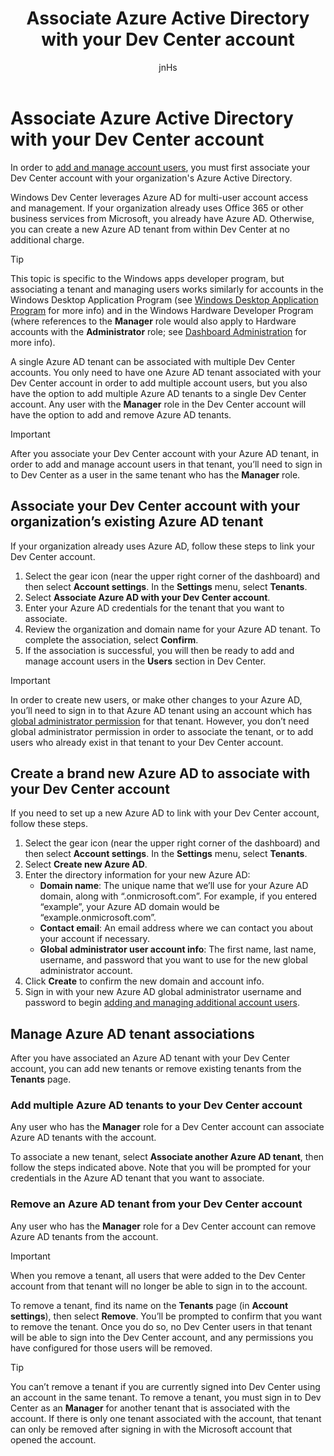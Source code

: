 ﻿---
author: jnHs
Description: In order to add and manage account users, you must first associate your Dev Center account with your organization's Azure Active Directory.
title: Associate Azure Active Directory with your Dev Center account
ms.author: wdg-dev-content
ms.date: 07/11/2018
ms.topic: article
ms.prod: windows
ms.technology: uwp
keywords: windows 10, uwp, azure ad, azure tenant, aad tenant, azure ad tenant, tenant management, tenants
ms.localizationpriority: high
---

# Associate Azure Active Directory with your Dev Center account

In order to [add and manage account users](add-users-groups-and-azure-ad-applications.md), you must first associate your Dev Center account with your organization's Azure Active Directory. 

Windows Dev Center leverages Azure AD for multi-user account access and management. If your organization already uses Office 365 or other business services from Microsoft, you already have Azure AD. Otherwise, you can create a new Azure AD tenant from within Dev Center at no additional charge.

> [!TIP]
> This topic is specific to the Windows apps developer program, but associating a tenant and managing users works similarly for accounts in the Windows Desktop Application Program (see [Windows Desktop Application Program](https://msdn.microsoft.com/library/windows/desktop/mt826504#users) for more info) and in the Windows Hardware Developer Program (where references to the **Manager** role would also apply to Hardware accounts with the **Administrator** role; see [Dashboard Administration](https://docs.microsoft.com/windows-hardware/drivers/dashboard/dashboard-administration) for more info).

A single Azure AD tenant can be associated with multiple Dev Center accounts. You only need to have one Azure AD tenant associated with your Dev Center account in order to add multiple account users, but you also have the option to add multiple Azure AD tenants to a single Dev Center account. Any user with the **Manager** role in the Dev Center account will have the option to add and remove Azure AD tenants.

> [!IMPORTANT]
> After you associate your Dev Center account with your Azure AD tenant, in order to add and manage account users in that tenant, you’ll need to sign in to Dev Center as a user in the same tenant who has the **Manager** role.


## Associate your Dev Center account with your organization’s existing Azure AD tenant

If your organization already uses Azure AD, follow these steps to link your Dev Center account.

1.  Select the gear icon (near the upper right corner of the dashboard) and then select **Account settings**. In the **Settings** menu, select **Tenants**.
2.  Select **Associate Azure AD with your Dev Center account**.
3.  Enter your Azure AD credentials for the tenant that you want to associate.
4.  Review the organization and domain name for your Azure AD tenant. To complete the association, select **Confirm**.
5.  If the association is successful, you will then be ready to add and manage account users in the **Users** section in Dev Center.

> [!IMPORTANT]
> In order to create new users, or make other changes to your Azure AD, you’ll need to sign in to that Azure AD tenant using an account which has [global administrator permission](https://docs.microsoft.com/azure/active-directory/users-groups-roles/directory-assign-admin-roles) for that tenant. However, you don’t need global administrator permission in order to associate the tenant, or to add users who already exist in that tenant to your Dev Center account.


## Create a brand new Azure AD to associate with your Dev Center account

If you need to set up a new Azure AD to link with your Dev Center account, follow these steps.

1.  Select the gear icon (near the upper right corner of the dashboard) and then select **Account settings**. In the **Settings** menu, select **Tenants**.
2.  Select **Create new Azure AD**.
3.  Enter the directory information for your new Azure AD:
    - **Domain name**: The unique name that we’ll use for your Azure AD domain, along with “.onmicrosoft.com”. For example, if you entered “example”, your Azure AD domain would be “example.onmicrosoft.com”.
    - **Contact email**: An email address where we can contact you about your account if necessary.
    - **Global administrator user account info**: The first name, last name, username, and password that you want to use for the new global administrator account.
4.  Click **Create** to confirm the new domain and account info.
5.  Sign in with your new Azure AD global administrator username and password to begin [adding and managing additional account users](add-users-groups-and-azure-ad-applications.md).


## Manage Azure AD tenant associations

After you have associated an Azure AD tenant with your Dev Center account, you can add new tenants or remove existing tenants from the **Tenants** page.


### Add multiple Azure AD tenants to your Dev Center account

Any user who has the **Manager** role for a Dev Center account can associate Azure AD tenants with the account.

To associate a new tenant, select **Associate another Azure AD tenant**, then follow the steps indicated above. Note that you will be prompted for your credentials in the Azure AD tenant that you want to associate.


### Remove an Azure AD tenant from your Dev Center account

Any user who has the **Manager** role for a Dev Center account can remove Azure AD tenants from the account.

> [!IMPORTANT]
> When you remove a tenant, all users that were added to the Dev Center account from that tenant will no longer be able to sign in to the account. 

To remove a tenant, find its name on the **Tenants** page (in **Account settings**), then select **Remove**. You’ll be prompted to confirm that you want to remove the tenant. Once you do so, no Dev Center users in that tenant will be able to sign into the Dev Center account, and any permissions you have configured for those users will be removed.

> [!TIP]
> You can’t remove a tenant if you are currently signed into Dev Center using an account in the same tenant. To remove a tenant, you must sign in to Dev Center as an **Manager** for another tenant that is associated with the account. If there is only one tenant associated with the account, that tenant can only be removed after signing in with the Microsoft account that opened the account.



